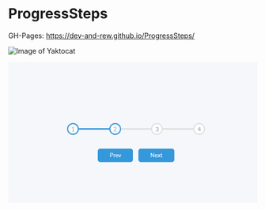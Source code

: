 # ProgressSteps


GH-Pages: https://dev-and-rew.github.io/ProgressSteps/


![Image of Yaktocat](https://github.com/Dev-And-Rew/ProgressSteps/blob/52ca59acd5087a93d119c0b37811dc2eeafc5291/PS2PNG)


![Image of Yaktocat](https://github.com/Dev-And-Rew/ProgressSteps/blob/52ca59acd5087a93d119c0b37811dc2eeafc5291/PS1.PNG)
